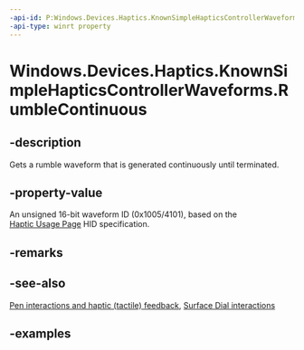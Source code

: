 ```yaml
---
-api-id: P:Windows.Devices.Haptics.KnownSimpleHapticsControllerWaveforms.RumbleContinuous
-api-type: winrt property
---
```


<!-- Property syntax.
public ushort RumbleContinuous { get; }
-->

# Windows.Devices.Haptics.KnownSimpleHapticsControllerWaveforms.RumbleContinuous

## -description

Gets a rumble waveform that is generated continuously until terminated.

## -property-value

An unsigned 16-bit waveform ID (0x1005/4101), based on the [Haptic Usage Page](https://aka.ms/hid-haptics) HID specification.

## -remarks

## -see-also

[Pen interactions and haptic (tactile) feedback](/windows/apps/design/input/pen-haptics), [Surface Dial interactions](/windows/apps/design/input/windows-wheel-interactions)

## -examples
